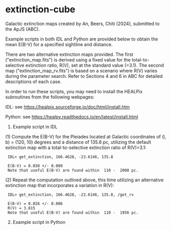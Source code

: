 # extinction-cube

Galactic extinction maps created by An, Beers, Chiti (2024), submitted to the ApJS (ABC).

Example scripts in both IDL and Python are provided below to obtain the mean E(B-V) for a specified sightline and distance.

There are two alternative extinction maps provided. The first ("extinction_map.fits") is derived using a fixed value for the total-to-selective extinction ratio, R(V), set at the standard value (=3.1). The second map ("extinction_map_rv.fits") is based on a scenario where R(V) varies during the parameter search. Refer to Sections 4 and 6 in ABC for detailed descriptions of each case.

In order to run these scripts, you may need to install the HEALPix subroutines from the following webpages:

IDL: see https://healpix.sourceforge.io/doc/html/install.htm

Python: see https://healpy.readthedocs.io/en/latest/install.html

1) Example script in IDL

(1) Compute the E(B-V) for the Pleiades located at Galactic coordinates of (l, b) = (120, 10) degrees and a distance of 135.8 pc, utilizing the default extinction map with a total-to-selective extinction ratio of R(V)=3.1:

     IDL> get_extinction, 166.4628, -23.6146, 135.8

     E(B-V) = 0.030 +/- 0.009
     Note that useful E(B-V) are found within  110 -  2008 pc.

(2) Repeat the computation outlined above, this time utilizing an alternative extinction map that incorporates a variation in R(V):

     IDL> get_extinction, 166.4628, -23.6146, 135.8, /get_rv

     E(B-V) = 0.026 +/- 0.006
     R(V) = 3.815
     Note that useful E(B-V) are found within  110 -  1956 pc.

2) Example script in Python





